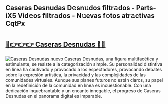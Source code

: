 ## Caseras Desnudas D𝚎sn𝚞dos filtr𝚊dos - Parts-iX5 Vid𝚎os filtr𝚊dos - N𝚞evas f𝚘tos atr𝚊ctivas CqtPx

# <h2><a href="http://mbbqwk0.tromn.icu/?c=Caseras+Desnudas">🔗👉👉👉 Caseras Desnudas 🔗🔗</a></h2>

[![Caseras Desnudas nuevo](https://i.imgur.com/pEAQMta.gif)](http://mbbqwk0.tromn.icu/?c=Caseras+Desnudas)
Caseras Desnudas, una figura multifacética y estimulante, se resiste a la categorización simple. Su personalidad distintiva en línea ha cautivado y provocado a los espectadores, provocando debates sobre la expresión artística, la privacidad y las complejidades de las comunidades virtuales. Aunque sus planes futuros no están claros, su papel en la redefinición de la comunidad en línea es incuestionable. Con una dedicación inquebrantable y un encanto innegable, el progreso de Caseras Desnudas en el panorama digital es imparable.
